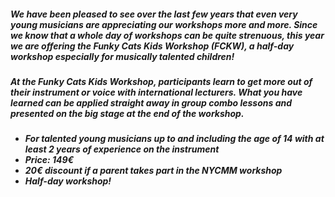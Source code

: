##### We have been pleased to see over the last few years that even very young musicians are appreciating our workshops more and more. Since we know that a whole day of workshops can be quite strenuous, this year we are offering the **Funky Cats Kids Workshop (FCKW)**, a half-day workshop especially for musically talented children!
##### At the Funky Cats Kids Workshop, participants learn to get more out of their instrument or voice with international lecturers. What you have learned can be applied straight away in group combo lessons and presented on the big stage at the end of the workshop.

<h5 class="c-section-wsdetails-description">
   <ul>
     <li>For talented young musicians up to and including the age of 14 with at least 2 years of experience on the instrument</li>
     <li>Price: 149€</li>
     <li>20€ discount if a parent takes part in the NYCMM workshop</li>
     <li>Half-day workshop!</li>
   </ul>
</h5>
